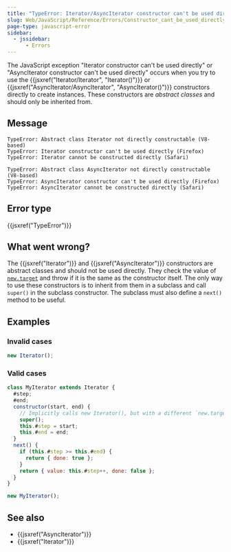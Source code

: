 ```yaml
---
title: "TypeError: Iterator/AsyncIterator constructor can't be used directly"
slug: Web/JavaScript/Reference/Errors/Constructor_cant_be_used_directly
page-type: javascript-error
sidebar:
  - jssidebar:
      - Errors
---
```


The JavaScript exception "Iterator constructor can't be used directly" or "AsyncIterator constructor can't be used directly" occurs when you try to use the {{jsxref("Iterator/Iterator", "Iterator()")}} or {{jsxref("AsyncIterator/AsyncIterator", "AsyncIterator()")}} constructors directly to create instances. These constructors are _abstract classes_ and should only be inherited from.

## Message

```plain
TypeError: Abstract class Iterator not directly constructable (V8-based)
TypeError: Iterator constructor can't be used directly (Firefox)
TypeError: Iterator cannot be constructed directly (Safari)

TypeError: Abstract class AsyncIterator not directly constructable (V8-based)
TypeError: AsyncIterator constructor can't be used directly (Firefox)
TypeError: AsyncIterator cannot be constructed directly (Safari)
```

## Error type

{{jsxref("TypeError")}}

## What went wrong?

The {{jsxref("Iterator")}} and {{jsxref("AsyncIterator")}} constructors are abstract classes and should not be used directly. They check the value of [`new.target`](/en-US/docs/Web/JavaScript/Reference/Operators/new.target) and throw if it is the same as the constructor itself. The only way to use these constructors is to inherit from them in a subclass and call `super()` in the subclass constructor. The subclass must also define a `next()` method to be useful.

## Examples

### Invalid cases

```js example-bad
new Iterator();
```

### Valid cases

```js example-good
class MyIterator extends Iterator {
  #step;
  #end;
  constructor(start, end) {
    // Implicitly calls new Iterator(), but with a different `new.target`
    super();
    this.#step = start;
    this.#end = end;
  }
  next() {
    if (this.#step >= this.#end) {
      return { done: true };
    }
    return { value: this.#step++, done: false };
  }
}

new MyIterator();
```

## See also

- {{jsxref("AsyncIterator")}}
- {{jsxref("Iterator")}}
